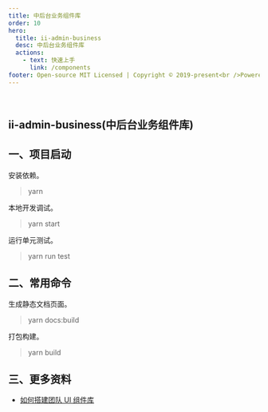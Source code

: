```yaml
---
title: 中后台业务组件库
order: 10
hero:
  title: ii-admin-business
  desc: 中后台业务组件库
  actions:
    - text: 快速上手
      link: /components
footer: Open-source MIT Licensed | Copyright © 2019-present<br />Powered by self
---
```


<br/>

## ii-admin-business(中后台业务组件库)

## 一、项目启动

安装依赖。

> yarn

本地开发调试。

> yarn start

运行单元测试。

> yarn run test

## 二、常用命令

生成静态文档页面。

> yarn docs:build

打包构建。

> yarn build

## 三、更多资料

- [如何搭建团队 UI 组件库](https://www.yuque.com/qg0ivw/ky9k8b/rn9whn)
